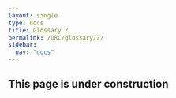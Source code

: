 ```yaml
---
layout: single
type: docs
title: Glossary Z
permalink: /ORC/glossary/Z/
sidebar:
  nav: "docs"
---
```


## This page is under construction